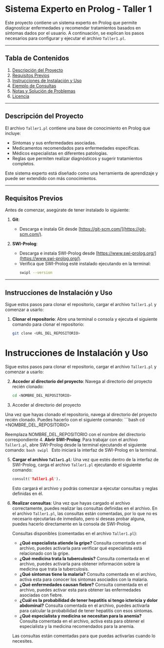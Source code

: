 # Sistema Experto en Prolog - Taller 1

Este proyecto contiene un sistema experto en Prolog que permite diagnosticar enfermedades y recomendar tratamientos basados en síntomas dados por el usuario. A continuación, se explican los pasos necesarios para configurar y ejecutar el archivo `Taller1.pl`.

---

## Tabla de Contenidos
1. [Descripción del Proyecto](#descripción-del-proyecto)
2. [Requisitos Previos](#requisitos-previos)
3. [Instrucciones de Instalación y Uso](#instrucciones-de-instalación-y-uso)
4. [Ejemplo de Consultas](#ejemplo-de-consultas)
5. [Notas y Solución de Problemas](#notas-y-solución-de-problemas)
6. [Licencia](#licencia)

---

## Descripción del Proyecto

El archivo `Taller1.pl` contiene una base de conocimiento en Prolog que incluye:
- Síntomas y sus enfermedades asociadas.
- Medicamentos recomendados para enfermedades específicas.
- Médicos especialistas en diferentes patologías.
- Reglas que permiten realizar diagnósticos y sugerir tratamientos completos.

Este sistema experto está diseñado como una herramienta de aprendizaje y puede ser extendido con más conocimientos.

---

## Requisitos Previos

Antes de comenzar, asegúrate de tener instalado lo siguiente:

1. **Git**:
   - Descarga e instala Git desde [https://git-scm.com/](https://git-scm.com/).
   
2. **SWI-Prolog**:
   - Descarga e instala SWI-Prolog desde [https://www.swi-prolog.org/](https://www.swi-prolog.org/).
   - Verifica que SWI-Prolog esté instalado ejecutando en la terminal:
     ```bash
     swipl --version
     ```

---

## Instrucciones de Instalación y Uso

Sigue estos pasos para clonar el repositorio, cargar el archivo `Taller1.pl` y comenzar a usarlo:

1. **Clonar el repositorio**:
   Abre una terminal o consola y ejecuta el siguiente comando para clonar el repositorio:
   ```bash
   git clone <URL_DEL_REPOSITORIO>
# Instrucciones de Instalación y Uso

Sigue estos pasos para clonar el repositorio, cargar el archivo `Taller1.pl` y comenzar a usarlo:

2. **Acceder al directorio del proyecto**:
   Navega al directorio del proyecto recién clonado:
   ```bash
   cd <NOMBRE_DEL_REPOSITORIO>

3. Acceder al directorio del proyecto

Una vez que hayas clonado el repositorio, navega al directorio del proyecto recién clonado. Puedes hacerlo con el siguiente comando:
    ```bash
    cd <NOMBRE_DEL_REPOSITORIO>

Reemplaza NOMBRE_DEL_REPOSITORIO con el nombre del directorio correspondiente
4. **Abrir SWI-Prolog**:
    Para trabajar con el archivo `Taller1.pl`, abre SWI-Prolog desde la terminal ejecutando el siguiente comando:
    ```bash
    swipl
    ```
    Esto iniciará la interfaz de SWI-Prolog en la terminal.

5. **Cargar el archivo `Taller1.pl`**:
    Una vez que estés dentro de la interfaz de SWI-Prolog, carga el archivo `Taller1.pl` ejecutando el siguiente comando:
    ```prolog
    consult('Taller1.pl').
    ```
    Esto cargará el archivo y podrás comenzar a ejecutar consultas y reglas definidas en él.

6. **Realizar consultas**:
    Una vez que hayas cargado el archivo correctamente, puedes realizar las consultas definidas en el archivo. En el archivo `Taller1.pl`, las consultas están comentadas, por lo que no es necesario ejecutarlas de inmediato, pero si deseas probar alguna, puedes hacerlo directamente en la consola de SWI-Prolog.

    Consultas disponibles (comentadas en el archivo `Taller1.pl`):
    - **¿Qué especialista atiende la gripe?** Consulta comentada en el archivo, puedes activarla para verificar qué especialista está relacionado con la gripe.
    - **¿Qué medicina trata la tuberculosis?** Consulta comentada en el archivo, puedes activarla para obtener información sobre la medicina que trata la tuberculosis.
    - **¿Qué síntomas tiene la malaria?** Consulta comentada en el archivo, activa esta para conocer los síntomas asociados con la malaria.
    - **¿Qué enfermedades causan fiebre?** Consulta comentada en el archivo, puedes activar esta para obtener las enfermedades asociadas con fiebre.
    - **¿Cuál es la probabilidad de tener hepatitis si tengo ictericia y dolor abdominal?** Consulta comentada en el archivo, puedes activarla para calcular la probabilidad de tener hepatitis con esos síntomas.
    - **¿Qué especialista y medicina se necesitan para la anemia?** Consulta comentada en el archivo, activa esta para obtener el especialista y la medicina recomendados para la anemia.

    Las consultas están comentadas para que puedas activarlas cuando lo necesites.


